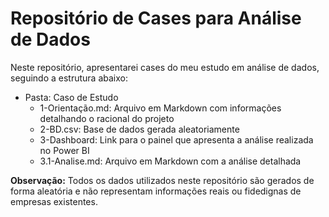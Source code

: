 # Repositório de Cases para Análise de Dados
Neste repositório, apresentarei cases do meu estudo em análise de dados, seguindo a estrutura abaixo:

- Pasta: Caso de Estudo
  - 1-Orientação.md: Arquivo em Markdown com informações detalhando o racional do projeto
  - 2-BD.csv: Base de dados gerada aleatoriamente
  - 3-Dashboard: Link para o painel que apresenta a análise realizada no Power BI
  - 3.1-Analise.md: Arquivo em Markdown com a análise detalhada

**Observação:** Todos os dados utilizados neste repositório são gerados de forma aleatória e não representam informações reais ou fidedignas de empresas existentes.
